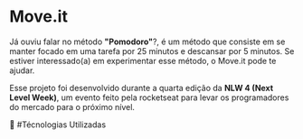# Move.it

Já ouviu falar no método **"Pomodoro"**?, é um método que consiste em se manter focado em uma tarefa por 25 minutos e descansar por 5 minutos. Se estiver interessado(a) em experimentar esse método, o Move.it pode te ajudar.

Esse projeto foi desenvolvido durante a quarta edição da **NLW 4 (Next Level Week)**, um evento feito pela rocketseat para levar os programadores do mercado para o próximo nível.

:rocket: #Técnologias Utilizadas

